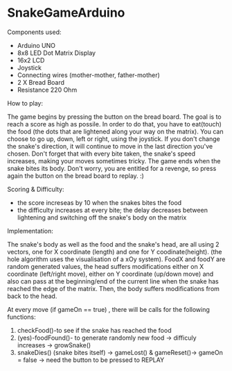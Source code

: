 # SnakeGameArduino
Components used:  
* Arduino UNO
* 8x8 LED Dot Matrix Display
* 16x2 LCD
* Joystick
* Connecting wires (mother-mother, father-mother)
* 2 X Bread Board
* Resistance 220 Ohm

How to play:

The game begins by pressing the button on the bread board. The goal is to reach a score as high as possile. In order to do that, you have to eat(touch) the food (the dots that are lightened along your way on the matrix). You can choose to go up, down, left or right, using the joystick. If you don't change the snake's direction, it will continue to move in the last direction you've chosen. Don't forget that with every bite taken, the snake's speed increases, making your moves sometimes tricky. The game ends when the snake bites its body. Don't worry, you are entitled for a revenge, so press again the button on the bread board to replay. :)

Scoring & Difficulty:
* the score increseas by 10 when the snakes bites the food
* the difficulty increases at every bite; the delay decreases between lightening and switching off the snake's body on the matrix

Implementation:
<p> The snake's body as well as the food and the snake's head, are all using 2 vectors, one for X coordinate (length) and one for Y coodinate(height). (the hole algorithm uses the visualisation of a xOy system). FoodX and foodY are random generated values, the head suffers modifications either on X coordinate (left/right move), either on Y coordinate (up/down move) and also can pass at the beginning/end of the current line when the snake has reached the edge of the matrix. Then, the body suffers modifications from back to the  head.</p>

At every move (if gameOn == true) , there will be calls for the following functions: 
1. checkFood()-to see if the snake has reached the food
2. (yes)-foodFound()- to generate randomly new food -> difficuly increases -> growSnake()
3. snakeDies() (snake bites itself) -> gameLost() & gameReset()-> gameOn = false -> need the button to be pressed to REPLAY
